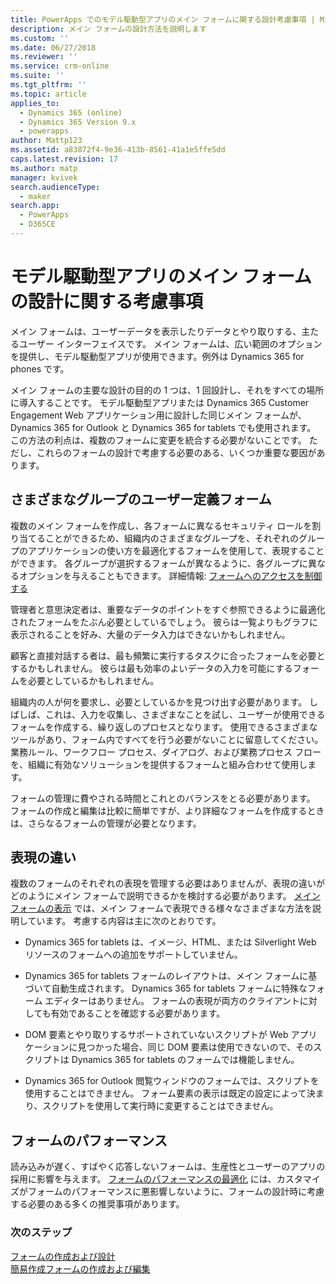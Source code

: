 ```yaml
---
title: PowerApps でのモデル駆動型アプリのメイン フォームに関する設計考慮事項 | MicrosoftDocs
description: メイン フォームの設計方法を説明します
ms.custom: ''
ms.date: 06/27/2018
ms.reviewer: ''
ms.service: crm-online
ms.suite: ''
ms.tgt_pltfrm: ''
ms.topic: article
applies_to:
  - Dynamics 365 (online)
  - Dynamics 365 Version 9.x
  - powerapps
author: Mattp123
ms.assetid: a83872f4-9e36-413b-8561-41a1e5ffe5dd
caps.latest.revision: 17
ms.author: matp
manager: kvivek
search.audienceType:
  - maker
search.app:
  - PowerApps
  - D365CE
---
```

# <a name="design-considerations-for-model-driven-app-main-forms"></a>モデル駆動型アプリのメイン フォームの設計に関する考慮事項

メイン フォームは、ユーザーデータを表示したりデータとやり取りする、主たるユーザー インターフェイスです。 メイン フォームは、広い範囲のオプションを提供し、モデル駆動型アプリが使用できます。例外は Dynamics 365 for phones です。  
  
 メイン フォームの主要な設計の目的の 1 つは、1 回設計し、それをすべての場所に導入することです。 モデル駆動型アプリまたは Dynamics 365 Customer Engagement Web アプリケーション用に設計した同じメイン フォームが、Dynamics 365 for Outlook と Dynamics 365 for tablets でも使用されます。 この方法の利点は、複数のフォームに変更を統合する必要がないことです。 ただし、これらのフォームの設計で考慮する必要のある、いくつか重要な要因があります。  
  
<a name="BKMK_CustomFormsForGroups"></a>   

## <a name="custom-forms-for-different-groups"></a>さまざまなグループのユーザー定義フォーム  
 複数のメイン フォームを作成し、各フォームに異なるセキュリティ ロールを割り当てることができるため、組織内のさまざまなグループを、それぞれのグループのアプリケーションの使い方を最適化するフォームを使用して、表現することができます。 各グループが選択するフォームが異なるように、各グループに異なるオプションを与えることもできます。 詳細情報: [フォームへのアクセスを制御する](control-access-forms.md)  
  
 管理者と意思決定者は、重要なデータのポイントをすぐ参照できるように最適化されたフォームをたぶん必要としているでしょう。 彼らは一覧よりもグラフに表示されることを好み、大量のデータ入力はできないかもしれません。  
  
 顧客と直接対話する者は、最も頻繁に実行するタスクに合ったフォームを必要とするかもしれません。 彼らは最も効率のよいデータの入力を可能にするフォームを必要としているかもしれません。  
  
 組織内の人が何を要求し、必要としているかを見つけ出す必要があります。 しばしば、これは、入力を収集し、さまざまなことを試し、ユーザーが使用できるフォームを作成する、繰り返しのプロセスとなります。 使用できるさまざまなツールがあり、フォーム内ですべてを行う必要がないことに留意してください。 業務ルール、ワークフロー プロセス、ダイアログ、および業務プロセス フローを、組織に有効なソリューションを提供するフォームと組み合わせて使用します。  
  
 フォームの管理に費やされる時間とこれとのバランスをとる必要があります。 フォームの作成と編集は比較に簡単ですが、より詳細なフォームを作成するときは、さらなるフォームの管理が必要となります。  
  
<a name="BKMK_PresentationDifferences"></a>   
## <a name="presentation-differences"></a>表現の違い  
 複数のフォームのそれぞれの表現を管理する必要はありませんが、表現の違いがどのようにメイン フォームで説明できるかを検討する必要があります。 [メイン フォームの表示](main-form-presentations.md) では、メイン フォームで表現できる様々なさまざまな方法を説明しています。 考慮する内容は主に次のとおりです。  
  
- Dynamics 365 for tablets は、イメージ、HTML、または Silverlight Web リソースのフォームへの追加をサポートしていません。  
  
-   Dynamics 365 for tablets フォームのレイアウトは、メイン フォームに基づいて自動生成されます。 Dynamics 365 for tablets フォームに特殊なフォーム エディターはありません。 フォームの表現が両方のクライアントに対しても有効であることを確認する必要があります。  
  
-   DOM 要素とやり取りするサポートされていないスクリプトが Web アプリケーションに見つかった場合、同じ DOM 要素は使用できないので、そのスクリプトは Dynamics 365 for tablets のフォームでは機能しません。  
  
- Dynamics 365 for Outlook 閲覧ウィンドウのフォームでは、スクリプトを使用することはできません。 フォーム要素の表示は既定の設定によって決まり、スクリプトを使用して実行時に変更することはできません。  
  
<a name="BKMK_FormPerformance"></a>   
## <a name="form-performance"></a>フォームのパフォーマンス  
 読み込みが遅く、すばやく応答しないフォームは、生産性とユーザーのアプリの採用に影響を与えます。 [フォームのパフォーマンスの最適化](optimize-form-performance.md) には、カスタマイズがフォームのパフォーマンスに悪影響しないように、フォームの設計時に考慮する必要のある多くの推奨事項があります。  
  
### <a name="next-steps"></a>次のステップ 
 [フォームの作成および設計](create-design-forms.md)    
 [簡易作成フォームの作成および編集](create-edit-quick-create-forms.md)   

 
